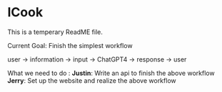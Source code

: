 # ICook

This is a temperary ReadME file.

Current Goal: Finish the simplest workflow

user -> information -> input -> ChatGPT4 -> response -> user

What we need to do :
**Justin**: Write an api to finish the above workflow
**Jerry**: Set up the website and realize the above workflow


